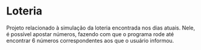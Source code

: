 # Loteria
Projeto relacionado à simulação da loteria encontrada nos dias atuais. Nele, é possível apostar números, fazendo com que o programa rode até encontrar 6 números correspondentes aos que o usuário informou.
